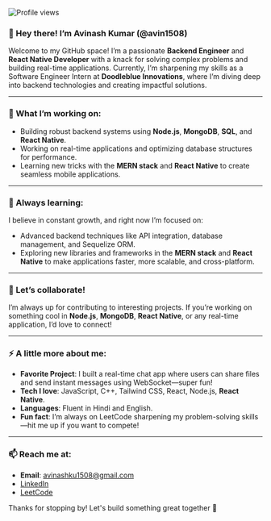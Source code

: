 ![Profile views](https://komarev.com/ghpvc/?username=avin1508&color=blue)

### 👋 Hey there! I’m Avinash Kumar (@avin1508)

Welcome to my GitHub space! I’m a passionate **Backend Engineer** and **React Native Developer** with a knack for solving complex problems and building real-time applications. Currently, I’m sharpening my skills as a Software Engineer Intern at **Doodleblue Innovations**, where I’m diving deep into backend technologies and creating impactful solutions.

---

### 🔭 What I’m working on:
- Building robust backend systems using **Node.js**, **MongoDB**, **SQL**, and **React Native**.
- Working on real-time applications and optimizing database structures for performance.
- Learning new tricks with the **MERN stack** and **React Native** to create seamless mobile applications.

---

### 🌱 Always learning:
I believe in constant growth, and right now I’m focused on:
- Advanced backend techniques like API integration, database management, and Sequelize ORM.
- Exploring new libraries and frameworks in the **MERN stack** and **React Native** to make applications faster, more scalable, and cross-platform.

---

### 👯 Let’s collaborate!
I’m always up for contributing to interesting projects. If you’re working on something cool in **Node.js**, **MongoDB**, **React Native**, or any real-time application, I’d love to connect!

---

### ⚡ A little more about me:
- **Favorite Project**: I built a real-time chat app where users can share files and send instant messages using WebSocket—super fun!
- **Tech I love**: JavaScript, C++, Tailwind CSS, React, Node.js, **React Native**.
- **Languages**: Fluent in Hindi and English.
- **Fun fact**: I’m always on LeetCode sharpening my problem-solving skills—hit me up if you want to compete!

---

### 📫 Reach me at:
- **Email**: avinashku1508@gmail.com
- [LinkedIn](https://www.linkedin.com/in/avinash-kumar-13835a259)
- [LeetCode](https://leetcode.com/u/avinashcoder911/)

Thanks for stopping by! Let's build something great together 🚀
